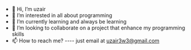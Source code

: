 - 👋 Hi, I’m uzair
- 👀 I’m interested in all about programming
- 🌱 I’m currently learning and always be learning
- 💞️ I’m looking to collaborate on a project that enhance my programming skills
- 📫 How to reach me?
---- just email at uzair3w3@gmail.com
